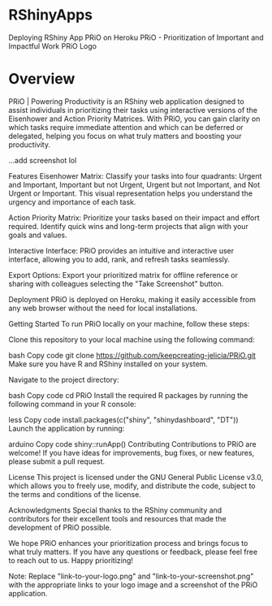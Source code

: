 # RShinyApps
Deploying RShiny App PRiO on Heroku
PRiO - Prioritization of Important and Impactful Work
PRiO Logo

# Overview
PRiO | Powering Productivity is an RShiny web application designed to assist individuals in prioritizing their tasks using interactive versions of the Eisenhower and Action Priority Matrices. With PRiO, you can gain clarity on which tasks require immediate attention and which can be deferred or delegated, helping you focus on what truly matters and boosting your productivity.

...add screenshot lol

Features
Eisenhower Matrix: Classify your tasks into four quadrants: Urgent and Important, Important but not Urgent, Urgent but not Important, and Not Urgent or Important. This visual representation helps you understand the urgency and importance of each task.

Action Priority Matrix: Prioritize your tasks based on their impact and effort required. Identify quick wins and long-term projects that align with your goals and values.

Interactive Interface: PRiO provides an intuitive and interactive user interface, allowing you to add, rank, and refresh tasks seamlessly.

Export Options: Export your prioritized matrix for offline reference or sharing with colleagues selecting the "Take Screenshot" button.

Deployment
PRiO is deployed on Heroku, making it easily accessible from any web browser without the need for local installations.

Getting Started
To run PRiO locally on your machine, follow these steps:

Clone this repository to your local machine using the following command:

bash
Copy code
git clone https://github.com/keepcreating-jelicia/PRiO.git
Make sure you have R and RShiny installed on your system.

Navigate to the project directory:

bash
Copy code
cd PRiO
Install the required R packages by running the following command in your R console:

less
Copy code
install.packages(c("shiny", "shinydashboard", "DT"))
Launch the application by running:

arduino
Copy code
shiny::runApp()
Contributing
Contributions to PRiO are welcome! If you have ideas for improvements, bug fixes, or new features, please submit a pull request.

License
This project is licensed under the GNU General Public License v3.0, which allows you to freely use, modify, and distribute the code, subject to the terms and conditions of the license.

Acknowledgments
Special thanks to the RShiny community and contributors for their excellent tools and resources that made the development of PRiO possible.

We hope PRiO enhances your prioritization process and brings focus to what truly matters. If you have any questions or feedback, please feel free to reach out to us. Happy prioritizing!

Note: Replace "link-to-your-logo.png" and "link-to-your-screenshot.png" with the appropriate links to your logo image and a screenshot of the PRiO application.
